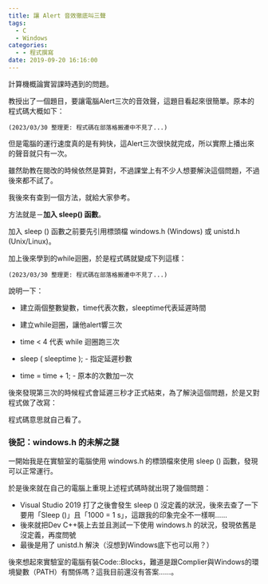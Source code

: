 ```yaml
---
title: 讓 Alert 音效徹底叫三聲
tags:
  - C
  - Windows
categories:
  - - 程式撰寫
date: 2019-09-20 16:16:00
---
```


計算機概論實習課時遇到的問題。

教授出了一個題目，要讓電腦Alert三次的音效聲，這題目看起來很簡單。原本的程式碼大概如下：

```
(2023/03/30 整理更: 程式碼在部落格搬遷中不見了...)
```

但是電腦的運行速度真的是有夠快，這Alert三次很快就完成，所以實際上播出來的聲音就只有一次。

雖然助教在閱改的時候依然是算對，不過課堂上有不少人想要解決這個問題，不過後來都不試了。

我後來有查到一個方法，就給大家參考。

方法就是－**加入 sleep() 函數**。

加入 sleep () 函數之前要先引用標頭檔 windows.h (Windows) 或 unistd.h (Unix/Linux)。

加上後來學到的while迴圈，於是程式碼就變成下列這樣：

```
(2023/03/30 整理更: 程式碼在部落格搬遷中不見了...)
```

說明一下：

*   建立兩個整數變數，time代表次數，sleeptime代表延遲時間
    
*   建立while迴圈，讓他alert響三次
    
*   time < 4 代表 while 迴圈跑三次
    
*   sleep ( sleeptime ); - 指定延遲秒數
    
*   time = time + 1; - 原本的次數加一次
    

後來發現第三次的時候程式會延遲三秒才正式結束，為了解決這個問題，於是又對程式做了改寫：

程式碼意思就自己看了。

### 後記：windows.h 的未解之謎

一開始我是在實驗室的電腦使用 windows.h 的標頭檔來使用 sleep () 函數，發現可以正常運行。

於是後來就在自己的電腦上重現上述程式碼時就出現了幾個問題：

*   Visual Studio 2019 打了之後會發生 sleep () 沒定義的狀況，後來去查了一下要用「Sleep ()」且「1000 = 1 s」，這跟我的印象完全不一樣啊......
*   後來就把Dev C++裝上去並且測試一下使用 windows.h 的狀況，發現依舊是沒定義，再度問號
*   最後是用了 unistd.h 解決（沒想到Windows底下也可以用？）

後來想起來實驗室的電腦有裝Code::Blocks，難道是跟Complier與Windows的環境變數（PATH）有關係嗎？這我目前還沒有答案......。